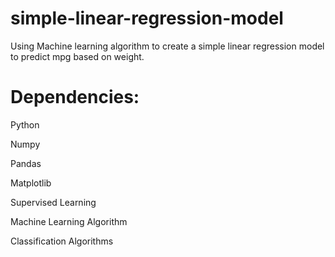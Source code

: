 # simple-linear-regression-model
Using Machine learning algorithm to create a simple linear regression model to predict mpg based on weight.

# Dependencies:
Python

Numpy

Pandas

Matplotlib

Supervised Learning

Machine Learning Algorithm

Classification Algorithms
